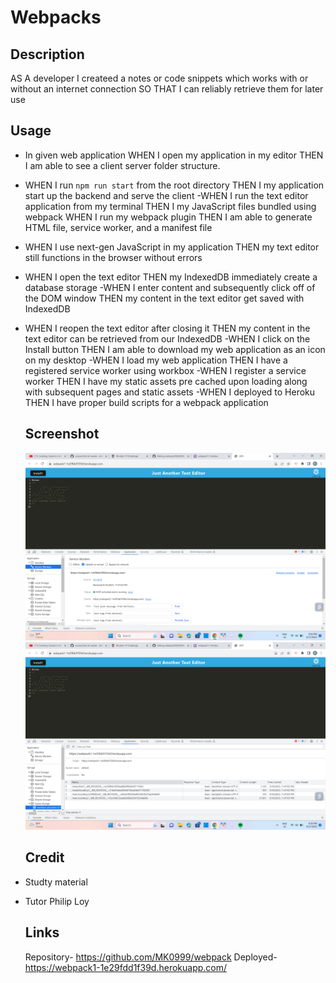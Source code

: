 # Webpacks

## Description
AS A developer
I  createed a notes or code snippets which works with or without an internet connection SO THAT I can reliably retrieve them for later use

## Usage
- In given web application WHEN I open my application in my editor THEN I am able to see a client server folder structure.
- WHEN I run `npm run start` from the root directory THEN I my application  start up the backend and serve the client
-WHEN I run the text editor application from my terminal THEN I my JavaScript files bundled using webpack WHEN I run my webpack plugin THEN I am able to generate HTML file, service worker, and a manifest file
- WHEN I use next-gen JavaScript in my application THEN my text editor still functions in the browser without errors
- WHEN I open the text editor THEN my IndexedDB  immediately create a database storage
-WHEN I enter content and subsequently click off of the DOM window THEN my content in the text editor get saved with IndexedDB
- WHEN I reopen the text editor after closing it THEN my content in the text editor can be retrieved from our IndexedDB
-WHEN I click on the Install button THEN I am able to download my web application as an icon on my desktop
-WHEN I load my web application THEN I  have a registered service worker using workbox
-WHEN I register a service worker THEN I  have my static assets pre cached upon loading along with subsequent pages and static assets
-WHEN I deployed to Heroku THEN I  have proper build scripts for a webpack application

  ## Screenshot
  ![Serviceworker](https://github.com/MK0999/webpack/blob/main/screenshots/Screenshot%20(86).png)
  ![Cache](https://github.com/MK0999/webpack/blob/main/screenshots/Screenshot%20(87).png?raw=true)
  ## Credit
- Studty material
- Tutor Philip Loy
  ## Links
  Repository- https://github.com/MK0999/webpack
  Deployed- https://webpack1-1e29fdd1f39d.herokuapp.com/
